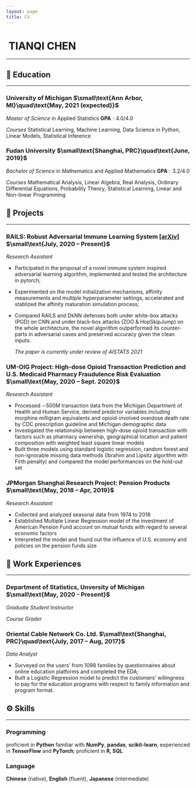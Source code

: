```yaml
---
layout: page
title: CV
---
```


#  TIANQI CHEN 

---

## :school: Education

---

### **University of Michigan**	$\small\text{Ann Arbor, MI}\quad\text{May, 2021 (expected)}$

*Master of Science* in Applied Statistics		$\mathbf{GPA}: 4.0/4.0$

*Courses* Statistical Learning, Machine Learning, Data Science in Python, Linear Models, Statistical Inference

### Fudan University	$\small\text{Shanghai, PRC}\quad\text{June, 2019}$

*Bachelor of Science* in Mathematics and Applied Mathematics		$\mathbf{GPA}: 3.2/4.0$

*Courses* Mathematical Analysis, Linear Algebra, Real Analysis, Ordinary Differential Equations, Probability
Theory, Statistical Learning, Linear and Non-linear Programming

## :rocket: Projects

---

### RAILS: Robust Adversarial Immune Learning System [[arXiv]](https://arxiv.org/pdf/2012.10485.pdf)    $\small\text{July, 2020 – Present}$

*Research Assistant*

- Participated in the proposal of a novel immune system inspired adversarial learning algorithm, implemented
  and tested the architecture in pytorch;

-  Experimented on the model initialization mechanisms, affinity measurements and multiple hyperparameter
  settings, accelerated and stablized the affinity maturation simulation process;

- Compared RAILS and DkNN defenses both under white-box attacks (PGD) on CNN and under black-box
  attacks (ZOO & HopSkipJump) on the whole architecture, the novel algorithm outperformed its counter-
  parts in adversarial cases and preserved accuracy given the clean inputs.

  *The paper is currently under review of AISTATS 2021*

### UM-OIG Project: High-dose Opioid Transaction Prediction and U.S. Medicaid Pharmacy Fraudulence Risk Evaluation    $\small\text{May, 2020 – Sept. 2020}$
*Research Assistant*

- Processed ∼500M transaction data from the Michigan Department of Health and Human Service, derived predictor variables including morphine milligram equivalents and opioid-involved overdose death rate by CDC prescription guideline and Michigan demographic data
- Investigated the relationship between high-dose opioid transaction with factors such as pharmacy ownership, geographical location and patient composition with weighted least square linear models
- Built three models using standard logistic regression, random forest and non-ignorable missing data methods (Ibrahim and Lipsitz algorithm with Firth penalty) and compared the model performances on the hold-out set

### JPMorgan Shanghai Research Project: Pension Products    $\small\text{May, 2018 – Apr, 2019}$

*Research Assistant*

- Collected and analyzed seasonal data from 1974 to 2018
- Established Multiple Linear Regression model of the investment of American Pension Fund account on mutual funds with regard to several economic factors
-  Interpreted the model and found out the influence of U.S. economy and policies on the pension funds size

## :briefcase: Work Experiences

---

### Department of Statistics, Unversity of Michigan	$\small\text{May, 2020 - Present}$

*Graduate Student Instructor*

*Course Grader* 

### Oriental Cable Network Co. Ltd. 	$\small\text{Shanghai, PRC}\quad\text{July, 2017 – Aug, 2017}$

*Data Analyst*

- Surveyed on the users’ from 1098 families by questionnaires about online education platforms and completed the EDA;
- Built a Logistic Regression model to predict the customers’ willingness to pay for the education programs with respect to family information and program format.

## :gear: Skills

---

### Programming 

proficient in **Python** familiar with **NumPy**, **pandas**, **scikit-learn**, experienced in **TensorFlow** and **PyTorch**; proficient in **R, SQL**

### Language

**Chinese** (native), **English** (fluent), **Japanese** (intermediate)

